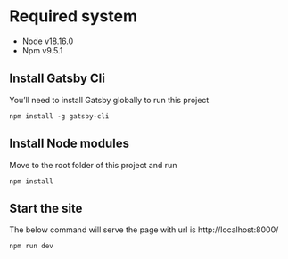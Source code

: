 # Required system

- Node v18.16.0
- Npm v9.5.1

## Install Gatsby Cli

You’ll need to install Gatsby globally to run this project

`npm install -g gatsby-cli`

## Install Node modules

Move to the root folder of this project and run

`npm install`

## Start the site

The below command will serve the page with url is http://localhost:8000/

`npm run dev`
